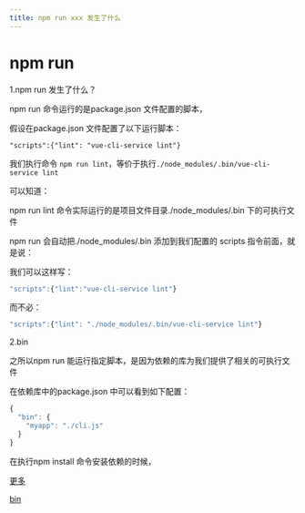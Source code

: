 ```yaml
---
title: npm run xxx 发生了什么
---
```

# npm run

1.npm run 发生了什么？

npm run 命令运行的是package.json 文件配置的脚本，

假设在package.json 文件配置了以下运行脚本：

<!--more--->

```
"scripts":{"lint": "vue-cli-service lint"}
```

我们执行命令 `npm run lint`，等价于执行`./node_modules/.bin/vue-cli-service lint`

可以知道：

npm run lint 命令实际运行的是项目文件目录./node_modules/.bin 下的可执行文件

npm run 会自动把./node_modules/.bin 添加到我们配置的 scripts 指令前面，就是说：

我们可以这样写：

```js
"scripts":{"lint":"vue-cli-service lint"}
```

而不必：

```js
"scripts":{"lint": "./node_modules/.bin/vue-cli-service lint"}
```

2.bin

之所以npm run 能运行指定脚本，是因为依赖的库为我们提供了相关的可执行文件

在依赖库中的package.json 中可以看到如下配置：

```js
{
  "bin": {
    "myapp": "./cli.js"
  }
}
```

在执行npm install 命令安装依赖的时候，



[更多](https://docs.npmjs.com/cli/v8/commands/npm-run-script)

[bin](https://docs.npmjs.com/cli/v8/configuring-npm/package-json#bin)

